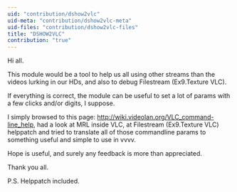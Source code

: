 ```yaml
---
uid: "contribution/dshow2vlc"
uid-meta: "contribution/dshow2vlc-meta"
uid-files: "contribution/dshow2vlc-files"
title: "DSHOW2VLC"
contribution: "true"
---
```


Hi all.

This module would be a tool to help us all using other streams than the videos lurking in our HDs, and also to debug <span class="node">Filestream (Ex9.Texture VLC)</span>.

If everything is correct, the module can be useful to set a lot of params with a few clicks and/or digits, I suppose.

I simply browsed to this page: http://wiki.videolan.org/VLC_command-line_help, had a look at MRL inside VLC, at <span class="node">Filestream (Ex9.Texture VLC)</span> helppatch and tried to translate all of those commandline params to something useful and simple to use in vvvv.

Hope is useful, and surely any feedback is more than appreciated.

Thank you all.

P.S. Helppatch included.